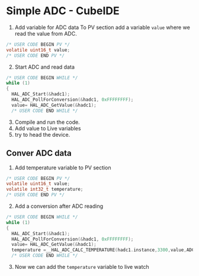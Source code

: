 # Simple ADC - CubeIDE

1. Add variable for ADC data 
To PV section add a variable `value` where we read the value from ADC. 

```c
/* USER CODE BEGIN PV */
volatile uint16_t value;
/* USER CODE END PV */
```

2. Start ADC and read data

```c
/* USER CODE BEGIN WHILE */
while (1)
{
  HAL_ADC_Start(&hadc1);
  HAL_ADC_PollForConversion(&hadc1, 0xFFFFFFFF);
  value= HAL_ADC_GetValue(&hadc1);
  /* USER CODE END WHILE */
```

3. Compile and run the code. 
4. Add value to Live variables
5. try to head the device. 


## Conver ADC data

1. Add temperature variable to PV section
```c
/* USER CODE BEGIN PV */
volatile uint16_t value;
volatile int32_t temperature;
/* USER CODE END PV */
```

2. Add a conversion after ADC reading

```c
/* USER CODE BEGIN WHILE */
while (1)
{
  HAL_ADC_Start(&hadc1);
  HAL_ADC_PollForConversion(&hadc1, 0xFFFFFFFF);
  value= HAL_ADC_GetValue(&hadc1);
  temperature =__HAL_ADC_CALC_TEMPERATURE(hadc1.instance,3300,value,ADC_RESOLUTION_14B);
  /* USER CODE END WHILE */
```

3. Now we can add the `temperature` variable to live watch